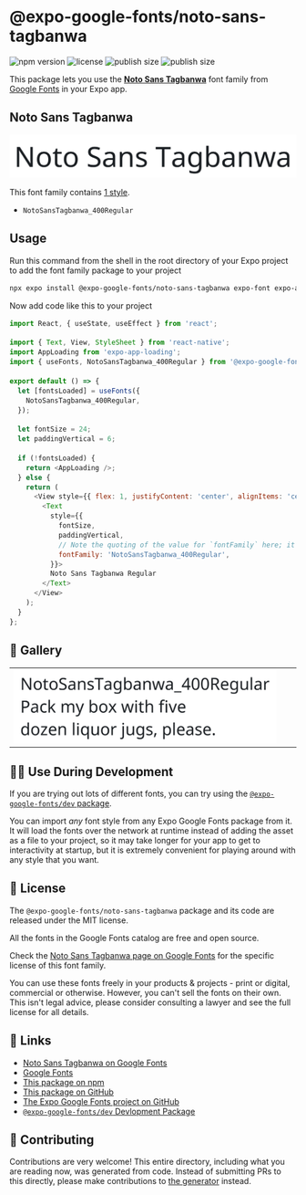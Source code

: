# @expo-google-fonts/noto-sans-tagbanwa

![npm version](https://flat.badgen.net/npm/v/@expo-google-fonts/noto-sans-tagbanwa)
![license](https://flat.badgen.net/github/license/expo/google-fonts)
![publish size](https://flat.badgen.net/packagephobia/install/@expo-google-fonts/noto-sans-tagbanwa)
![publish size](https://flat.badgen.net/packagephobia/publish/@expo-google-fonts/noto-sans-tagbanwa)

This package lets you use the [**Noto Sans Tagbanwa**](https://fonts.google.com/specimen/Noto+Sans+Tagbanwa) font family from [Google Fonts](https://fonts.google.com/) in your Expo app.

## Noto Sans Tagbanwa

![Noto Sans Tagbanwa](./font-family.png)

This font family contains [1 style](#-gallery).

- `NotoSansTagbanwa_400Regular`

## Usage

Run this command from the shell in the root directory of your Expo project to add the font family package to your project
```sh
npx expo install @expo-google-fonts/noto-sans-tagbanwa expo-font expo-app-loading
```

Now add code like this to your project
```js
import React, { useState, useEffect } from 'react';

import { Text, View, StyleSheet } from 'react-native';
import AppLoading from 'expo-app-loading';
import { useFonts, NotoSansTagbanwa_400Regular } from '@expo-google-fonts/noto-sans-tagbanwa';

export default () => {
  let [fontsLoaded] = useFonts({
    NotoSansTagbanwa_400Regular,
  });

  let fontSize = 24;
  let paddingVertical = 6;

  if (!fontsLoaded) {
    return <AppLoading />;
  } else {
    return (
      <View style={{ flex: 1, justifyContent: 'center', alignItems: 'center' }}>
        <Text
          style={{
            fontSize,
            paddingVertical,
            // Note the quoting of the value for `fontFamily` here; it expects a string!
            fontFamily: 'NotoSansTagbanwa_400Regular',
          }}>
          Noto Sans Tagbanwa Regular
        </Text>
      </View>
    );
  }
};

```

## 🔡 Gallery


||||
|-|-|-|
|![NotoSansTagbanwa_400Regular](./NotoSansTagbanwa_400Regular.ttf.png)||||


## 👩‍💻 Use During Development

If you are trying out lots of different fonts, you can try using the [`@expo-google-fonts/dev` package](https://github.com/expo/google-fonts/tree/master/font-packages/dev#readme).

You can import *any* font style from any Expo Google Fonts package from it. It will load the fonts
over the network at runtime instead of adding the asset as a file to your project, so it may take longer
for your app to get to interactivity at startup, but it is extremely convenient
for playing around with any style that you want.

## 📖 License

The `@expo-google-fonts/noto-sans-tagbanwa` package and its code are released under the MIT license.

All the fonts in the Google Fonts catalog are free and open source.

Check the [Noto Sans Tagbanwa page on Google Fonts](https://fonts.google.com/specimen/Noto+Sans+Tagbanwa) for the specific license of this font family.

You can use these fonts freely in your products & projects - print or digital, commercial or otherwise. However, you can't sell the fonts on their own. This isn't legal advice, please consider consulting a lawyer and see the full license for all details.

## 🔗 Links

- [Noto Sans Tagbanwa on Google Fonts](https://fonts.google.com/specimen/Noto+Sans+Tagbanwa)
- [Google Fonts](https://fonts.google.com/)
- [This package on npm](https://www.npmjs.com/package/@expo-google-fonts/noto-sans-tagbanwa)
- [This package on GitHub](https://github.com/expo/google-fonts/tree/master/font-packages/noto-sans-tagbanwa)
- [The Expo Google Fonts project on GitHub](https://github.com/expo/google-fonts)
- [`@expo-google-fonts/dev` Devlopment Package](https://github.com/expo/google-fonts/tree/master/font-packages/dev)

## 🤝 Contributing

Contributions are very welcome! This entire directory, including what you are reading now, was generated from code. Instead of submitting PRs to this directly, please make contributions to [the generator](https://github.com/expo/google-fonts/tree/master/packages/generator) instead.
